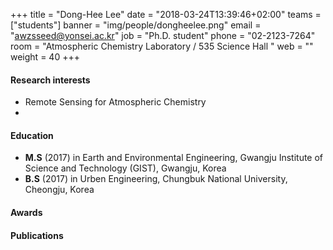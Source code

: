 +++
title = "Dong-Hee Lee"
date = "2018-03-24T13:39:46+02:00"
teams = ["students"]
banner = "img/people/dongheelee.png"
email = "awzsseed@yonsei.ac.kr"
job = "Ph.D. student"
phone = "02-2123-7264"
room = "Atmospheric Chemistry Laboratory / 535 Science Hall "
web = ""
weight = 40
+++

#### Research interests
+ Remote Sensing for Atmospheric Chemistry
+

#### Education
 + **M.S** (2017) in Earth and Environmental Engineering, Gwangju Institute of Science and Technology (GIST), Gwangju, Korea
 + **B.S** (2017) in Urben Engineering, Chungbuk National University, Cheongju, Korea
#### Awards

#### Publications
